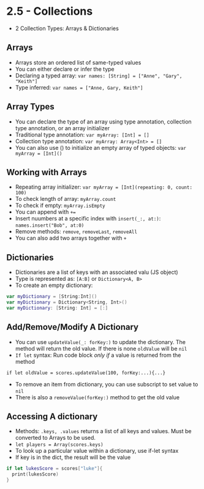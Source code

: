 # 2.5 - Collections

- 2 Collection Types: Arrays & Dictionaries

## Arrays

- Arrays store an ordered list of same-typed values
- You can either declare or infer the type
- Declaring a typed array: `var names: [String] = ["Anne", "Gary", "Keith"]`
- Type inferred: `var names = ["Anne, Gary, Keith"]`

## Array Types

- You can declare the type of an array using type annotation, collection type annotation, or an array initializer
- Traditional type annotation: `var myArray: [Int] = []`
- Collection type annotation: `var myArray: Array<Int> = []`
- You can also use () to initialize an empty array of typed objects: `var myArray = [Int]()`

## Working with Arrays

- Repeating array initializer: `var myArray = [Int](repeating: 0, count: 100)`
- To check length of array: `myArray.count`
- To check if empty: `myArray.isEmpty`
- You can append with `+=`
- Insert nuumbers at a specific index with `insert(_:, at:)`: `names.insert("Bob", at:0)`
- Remove methods: `remove`, `removeLast`, `removeAll`
- You can also add two arrays together with `+`

## Dictionaries

- Dictionaries are a list of keys with an associated valu (JS object)
- Type is represented as: `[A:B]` or `Dictionary<A, B>`
- To create an empty dictionary:

```swift
var myDictionary = [String:Int]()
var myDictionary = Dictionary<String, Int>()
var myDictionary: [String: Int] = [:]
```

## Add/Remove/Modify A Dictionary

- You can use `updateValue(_: forKey:)` to update the dictionary. The method will return the old value. If there is none `oldValue` will be `nil`
- `If let` syntax: Run code block *only if* a value is returned from the method

`if let oldValue = scores.updateValue(100, forKey:...){...}`

- To remove an item from dictionary, you can use subscript to set value to `nil`
- There is also a `removeValue(forKey:)` method to get the old value

## Accessing A dictionary

- Methods: `.keys, .values` returns a list of all keys and values. Must be converted to Arrays to be used.
- `let players = Array(scores.keys)`
- To look up a particular value within a dictionary, use if-let syntax
- If key is in the dict, the result will be the value

```swift
if let lukesScore = scores["luke"]{
  print(lukesScore)
}
```
